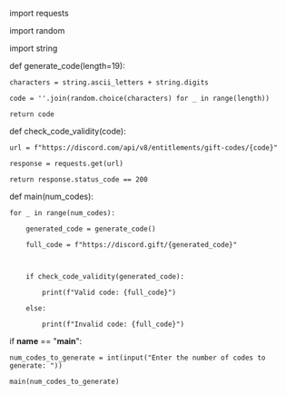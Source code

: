import requests

import random

import string



def generate_code(length=19):

    characters = string.ascii_letters + string.digits

    code = ''.join(random.choice(characters) for _ in range(length))

    return code



def check_code_validity(code):

    url = f"https://discord.com/api/v8/entitlements/gift-codes/{code}"

    response = requests.get(url)

    return response.status_code == 200



def main(num_codes):

    for _ in range(num_codes):

        generated_code = generate_code()

        full_code = f"https://discord.gift/{generated_code}"

        

        if check_code_validity(generated_code):

            print(f"Valid code: {full_code}")

        else:

            print(f"Invalid code: {full_code}")



if __name__ == "__main__":

    num_codes_to_generate = int(input("Enter the number of codes to generate: "))

    main(num_codes_to_generate)
